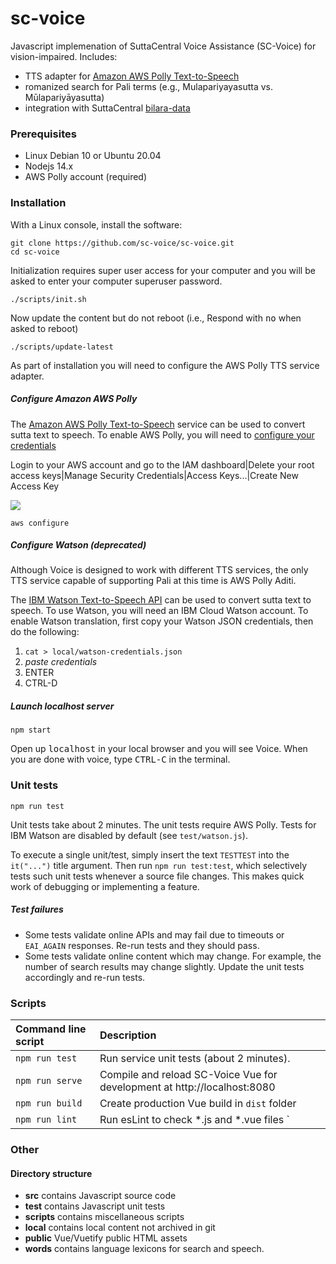# sc-voice

Javascript implemenation of SuttaCentral Voice Assistance (SC-Voice) for vision-impaired. Includes:

* TTS adapter for [Amazon AWS Polly Text-to-Speech](https://aws.amazon.com/polly/) 
* romanized search for Pali terms (e.g., Mulapariyayasutta vs. Mūlapariyāyasutta)
* integration with SuttaCentral [bilara-data](https://github.com/suttacentral/bilara-data)

### Prerequisites

* Linux Debian 10 or Ubuntu 20.04
* Nodejs 14.x
* AWS Polly account (required)

### Installation
With a Linux console, install the software:

```
git clone https://github.com/sc-voice/sc-voice.git
cd sc-voice
```

Initialization requires super user access for your computer and you will
be asked to enter your computer superuser password.
```
./scripts/init.sh
```

Now update the content but do not reboot (i.e., Respond with <kbd>no</kbd> when asked to reboot)
```
./scripts/update-latest
```

As part of installation you will need to configure the AWS Polly TTS service adapter.

##### Configure Amazon AWS Polly 
The [Amazon AWS Polly Text-to-Speech](https://aws.amazon.com/polly/) service can be used to convert sutta text to speech.
To enable AWS Polly, you will need to [configure your credentials](https://docs.aws.amazon.com/sdk-for-javascript/v2/developer-guide/getting-started-nodejs.html#getting-started-nodejs-credentials)

Login to your AWS account and go to the IAM dashboard|Delete your root access keys|Manage Security Credentials|Access Keys...|Create New Access Key

<img src="https://raw.githubusercontent.com/sc-voice/sc-voice/master/src/assets/aws-keys.png"/>

```
aws configure
```

##### Configure Watson (deprecated)
Although Voice is designed to work with different TTS services, the only TTS service
capable of supporting Pali at this time is AWS Polly Aditi.

The [IBM Watson Text-to-Speech API](https://www.ibm.com/watson/services/text-to-speech/)
can be used to convert sutta text to speech. To use Watson, you will need an IBM Cloud Watson account.
To enable Watson translation, first copy your Watson JSON credentials, then
do the following:

1. `cat > local/watson-credentials.json`
1. _paste credentials_
1. ENTER
1. CTRL-D

##### Launch localhost server
```
npm start
```

Open up <kbd>localhost</kbd> in your local browser and you will see Voice.
When you are done with voice, type <kbd>CTRL-C</kbd> in the terminal.

### Unit tests
```
npm run test
```
Unit tests take about 2 minutes.
The unit tests require AWS Polly. 
Tests for IBM Watson are disabled by default (see `test/watson.js`). 

To execute a single unit/test, simply insert the text `TESTTEST`
into the `it("...")` title argument. Then run `npm run test:test`, 
which selectively tests such unit tests whenever a source file changes. 
This makes quick work of debugging or implementing a feature.

##### Test failures
* Some tests validate online APIs and may fail due to timeouts 
or `EAI_AGAIN` responses. Re-run tests and they should pass.
* Some tests validate online content which may change. For example, the number of search results may change slightly. Update the unit tests accordingly and re-run tests.

### Scripts

 | Command line script | Description |
 | :----- | :---------- |
 | `npm run test`  | Run service unit tests (about 2 minutes). |
 | `npm run serve` | Compile and reload SC-Voice Vue for development at http://localhost:8080 |
 | `npm run build` | Create production Vue build in `dist` folder |
 | `npm run lint`  | Run esLint to check *.js and *.vue files `|


### Other
#### Directory structure

* **src** contains Javascript source code
* **test** contains Javascript unit tests
* **scripts** contains miscellaneous scripts
* **local** contains local content not archived in git
* **public** Vue/Vuetify public HTML assets
* **words** contains language lexicons for search and speech.

